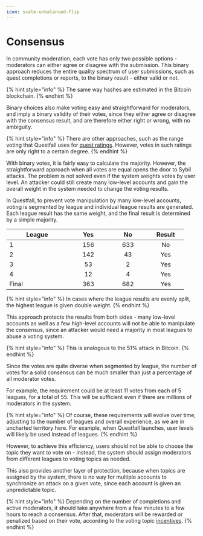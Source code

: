```yaml
---
icon: scale-unbalanced-flip
---
```


# Consensus

In community moderation, each vote has only two possible options - moderators can either agree or disagree with the submission. This binary approach reduces the entire quality spectrum of user submissions, such as quest completions or reports, to the binary result - either valid or not.

{% hint style="info" %}
The same way hashes are estimated in the Bitcoin blockchain.
{% endhint %}

Binary choices also make voting easy and straightforward for moderators, and imply a binary validity of their votes, since they either agree or disagree with the consensus result, and are therefore either right or wrong, with no ambiguity.

{% hint style="info" %}
There are other approaches, such as the range voting that Questfall uses for [quest ratings](../authors/karma.md). However, votes in such ratings are only right to a certain degree.
{% endhint %}

With binary votes, it is fairly easy to calculate the majority. However, the straightforward approach when all votes are equal opens the door to Sybil attacks. The problem is not solved even if the system weights votes by user level. An attacker could still create many low-level accounts and gain the overall weight in the system needed to change the voting results.

In Questfall, to prevent vote manipulation by many low-level accounts, voting is segmented by league and individual league results are generated. Each league result has the same weight, and the final result is determined by a simple majority.

<table><thead><tr><th width="147">League</th><th width="92" align="center">Yes</th><th width="86" align="center">No</th><th width="82" align="center">Result</th></tr></thead><tbody><tr><td>1</td><td align="center">156</td><td align="center">633</td><td align="center">No</td></tr><tr><td>2</td><td align="center">142</td><td align="center">43</td><td align="center">Yes</td></tr><tr><td>3</td><td align="center">53</td><td align="center">2</td><td align="center">Yes</td></tr><tr><td>4</td><td align="center">12</td><td align="center">4</td><td align="center">Yes</td></tr><tr><td>Final</td><td align="center">363</td><td align="center">682</td><td align="center">Yes</td></tr></tbody></table>

{% hint style="info" %}
In cases where the league results are evenly split, the highest league is given double weight.
{% endhint %}

This approach protects the results from both sides - many low-level accounts as well as a few high-level accounts will not be able to manipulate the consensus, since an attacker would need a majority in most leagues to abuse a voting system.&#x20;

{% hint style="info" %}
This is analogous to the 51% attack in Bitcoin.
{% endhint %}

Since the votes are quite diverse when segmented by league, the number of votes for a solid consensus can be much smaller than just a percentage of all moderator votes.&#x20;

For example, the requirement could be at least 11 votes from each of 5 leagues, for a total of 55. This will be sufficient even if there are millions of moderators in the system.

{% hint style="info" %}
Of course, these requirements will evolve over time, adjusting to the number of leagues and overall experience, as we are in uncharted territory here. For example, when Questfall launches, user levels will likely be used instead of leagues.
{% endhint %}

However, to achieve this efficiency, users should not be able to choose the topic they want to vote on - instead, the system should assign moderators from different leagues to voting topics as needed.

This also provides another layer of protection, because when topics are assigned by the system, there is no way for multiple accounts to synchronize an attack on a given vote, since each account is given an unpredictable topic.

{% hint style="info" %}
Depending on the number of completions and active moderators, it should take anywhere from a few minutes to a few hours to reach a consensus. After that, moderators will be rewarded or penalized based on their vote, according to the voting topic [incentives](incentives.md).
{% endhint %}
